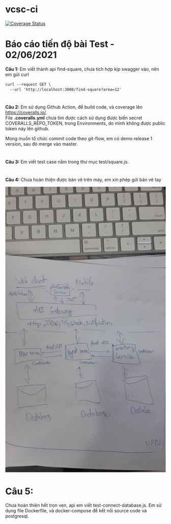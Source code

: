 # vcsc-ci

[![Coverage Status](https://coveralls.io/repos/github/ltthang88/vcsc-ci/badge.svg?branch=main)](https://coveralls.io/github/ltthang88/vcsc-ci?branch=main)

# Báo cáo tiến độ bài Test - 02/06/2021 

**Câu 1:** Em viết thành api find-square, chưa tích hợp kịp swagger vào, nên em gửi curl
```
curl --request GET \
  --url 'http://localhost:3000/find-square?area=12'
```

#
**Câu 2:**  Em sử dụng Github Action, để build code, và coverage lên https://coveralls.io/.
<br>File **.coveralls.yml** chưa tìm được cách sử dụng được biến secret COVERALLS_REPO_TOKEN, trong Environments, do mình không được public token này lên github.<br>

Mong muốn tổ chức commit code theo git-flow, em có demo release 1 version, sau đó merge vào master.

# 
**Câu 3:** Em viết test case nằm trong thư mục test/square.js.


# 
**Câu 4:** Chưa hoàn thiện được bản vẽ trên máy, em xin phép gửi bản vẽ tay

 ![Phát thảo kiến trúc microservices đơn giản](assets/images/microservices.jpg)

# Câu 5:
Chưa hoàn thiện hết trọn vẹn, api em viết test-connect-database.js.
Em sử dụng file Dockerfile, và docker-compose để kết nối source code và postgresql.